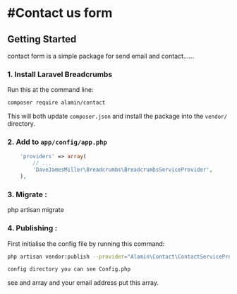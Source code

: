 

#Contact us form 
===
 
 Getting Started
--------------------------------------------------------------------------------
contact form is a simple package for send email and contact......
 

### 1. Install Laravel Breadcrumbs

Run this at the command line:

```bash
composer require alamin/contact
```

This will both update `composer.json` and install the package into the `vendor/` directory.


### 2. Add to `app/config/app.php`
```php
    'providers' => array(
        // ...
        'DaveJamesMiller\Breadcrumbs\BreadcrumbsServiceProvider',
    ),
``` 
### 3. Migrate : 

 php artisan migrate 
 
 
 ### 4. Publishing :
 
 First initialise the config file by running this command:

```bash
php artisan vendor:publish --provider="Alamin\Contact\ContactServiceProvider"
```
```bash
config directory you can see Config.php
```
see and array and your email address put this array.
 
 

 
